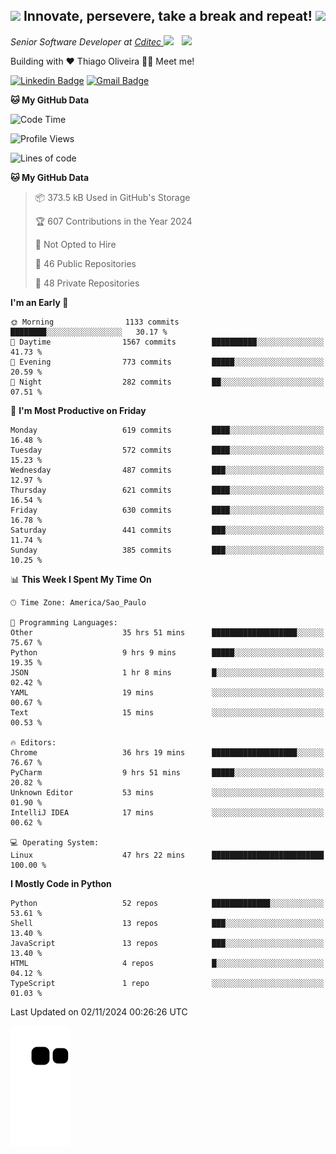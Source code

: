 <h2><img src="https://emojis.slackmojis.com/emojis/images/1531849430/4246/blob-sunglasses.gif?1531849430" width="30"/> Innovate, persevere, take a break and repeat! <img src="https://media.giphy.com/media/12oufCB0MyZ1Go/giphy.gif" width="50"></h2>
<img align='right' src="https://media.giphy.com/media/M9gbBd9nbDrOTu1Mqx/giphy.gif" width="230">
<p><em>Senior Software Developer at <a href="https://www.cditec.com.br/">Cditec
</a><img src="https://media.giphy.com/media/WUlplcMpOCEmTGBtBW/giphy.gif" width="30"> 
</em></p>



Building with ❤️ Thiago Oliveira 👋🏽 Meet me!

[![Linkedin Badge](https://img.shields.io/badge/-Thiago-blue?style=flat-square&logo=Linkedin&logoColor=white&link=https://www.linkedin.com/in/tgmarinho/)](https://www.linkedin.com/in/thiagoceconelo/) 
[![Gmail Badge](https://img.shields.io/badge/-thiceconelo@gmail.com-c14438?style=flat-square&logo=Gmail&logoColor=white&link=mailto:thiceconelo@gmail.com)](mailto:thiceconelo@gmail.com)

</em></p>

<!-- <span style="height ">
![Anurag's GitHub stats](https://github-readme-stats.vercel.app/api?username=arthurspk&show_icons=true&theme=tokyonight)
</span> -->

**🐱 My GitHub Data** 
<!--START_SECTION:waka-->
![Code Time](http://img.shields.io/badge/Code%20Time-2%2C104%20hrs%2036%20mins-blue)

![Profile Views](http://img.shields.io/badge/Profile%20Views-8-blue)

![Lines of code](https://img.shields.io/badge/From%20Hello%20World%20I%27ve%20Written-5.1%20million%20lines%20of%20code-blue)

**🐱 My GitHub Data** 

> 📦 373.5 kB Used in GitHub's Storage 
 > 
> 🏆 607 Contributions in the Year 2024
 > 
> 🚫 Not Opted to Hire
 > 
> 📜 46 Public Repositories 
 > 
> 🔑 48 Private Repositories 
 > 
**I'm an Early 🐤** 

```text
🌞 Morning                1133 commits        ████████░░░░░░░░░░░░░░░░░   30.17 % 
🌆 Daytime                1567 commits        ██████████░░░░░░░░░░░░░░░   41.73 % 
🌃 Evening                773 commits         █████░░░░░░░░░░░░░░░░░░░░   20.59 % 
🌙 Night                  282 commits         ██░░░░░░░░░░░░░░░░░░░░░░░   07.51 % 
```
📅 **I'm Most Productive on Friday** 

```text
Monday                   619 commits         ████░░░░░░░░░░░░░░░░░░░░░   16.48 % 
Tuesday                  572 commits         ████░░░░░░░░░░░░░░░░░░░░░   15.23 % 
Wednesday                487 commits         ███░░░░░░░░░░░░░░░░░░░░░░   12.97 % 
Thursday                 621 commits         ████░░░░░░░░░░░░░░░░░░░░░   16.54 % 
Friday                   630 commits         ████░░░░░░░░░░░░░░░░░░░░░   16.78 % 
Saturday                 441 commits         ███░░░░░░░░░░░░░░░░░░░░░░   11.74 % 
Sunday                   385 commits         ███░░░░░░░░░░░░░░░░░░░░░░   10.25 % 
```


📊 **This Week I Spent My Time On** 

```text
🕑︎ Time Zone: America/Sao_Paulo

💬 Programming Languages: 
Other                    35 hrs 51 mins      ███████████████████░░░░░░   75.67 % 
Python                   9 hrs 9 mins        █████░░░░░░░░░░░░░░░░░░░░   19.35 % 
JSON                     1 hr 8 mins         █░░░░░░░░░░░░░░░░░░░░░░░░   02.42 % 
YAML                     19 mins             ░░░░░░░░░░░░░░░░░░░░░░░░░   00.67 % 
Text                     15 mins             ░░░░░░░░░░░░░░░░░░░░░░░░░   00.53 % 

🔥 Editors: 
Chrome                   36 hrs 19 mins      ███████████████████░░░░░░   76.67 % 
PyCharm                  9 hrs 51 mins       █████░░░░░░░░░░░░░░░░░░░░   20.82 % 
Unknown Editor           53 mins             ░░░░░░░░░░░░░░░░░░░░░░░░░   01.90 % 
IntelliJ IDEA            17 mins             ░░░░░░░░░░░░░░░░░░░░░░░░░   00.62 % 

💻 Operating System: 
Linux                    47 hrs 22 mins      █████████████████████████   100.00 % 
```

**I Mostly Code in Python** 

```text
Python                   52 repos            █████████████░░░░░░░░░░░░   53.61 % 
Shell                    13 repos            ███░░░░░░░░░░░░░░░░░░░░░░   13.40 % 
JavaScript               13 repos            ███░░░░░░░░░░░░░░░░░░░░░░   13.40 % 
HTML                     4 repos             █░░░░░░░░░░░░░░░░░░░░░░░░   04.12 % 
TypeScript               1 repo              ░░░░░░░░░░░░░░░░░░░░░░░░░   01.03 % 
```




 Last Updated on 02/11/2024 00:26:26 UTC
<!--END_SECTION:waka-->

![Snake animation](https://github.com/rafaballerini/rafaballerini/blob/output/github-contribution-grid-snake.svg)


<!---
ceconelo/ceconelo is a ✨ special ✨ repository because its `README.md` (this file) appears on your GitHub profile.
You can click the Preview link to take a look at your changes.
--->
